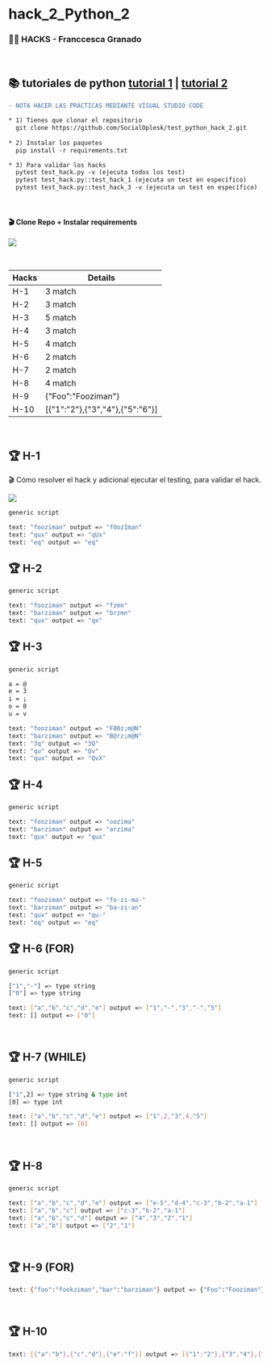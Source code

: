 # hack_2_Python_2
### 🏴‍☠️ HACKS - Franccesca Granado

<br/>

📚 tutoriales de python [tutorial 1](https://docs.python.org/es/3/tutorial/) | [tutorial 2](https://www.w3schools.com/python/)
---

```diff
- NOTA HACER LAS PRÁCTICAS MEDIANTE VISUAL STUDIO CODE  
```

```diff
* 1) Tienes que clonar el repositorio 
  git clone https://github.com/SocialOplesk/test_python_hack_2.git
  
* 2) Instalar los paquetes
  pip install -r requirements.txt

* 3) Para validar los hacks
  pytest test_hack.py -v (ejecuta todos los test)
  pytest test_hack.py::test_hack_1 (ejecuta un test en específico)
  pytest test_hack.py::test_hack_3 -v (ejecuta un test en específico)
```
<br/>

#### 🎬 Clone Repo + Instalar requirements
![](https://github.com/SocialOplesk/hack_python_2/blob/main/hack_python_2_install_gif.gif)


<br/>

|Hacks | Details | 
|----------|---------|
| H-1      | 3 match |
| H-2      | 3 match |
| H-3      | 5 match | 
| H-4      | 3 match |
| H-5      | 4 match |
| H-6      | 2 match |
| H-7      | 2 match | 
| H-8      | 4 match |
| H-9      | {"Foo":"Fooziman"} |
| H-10      | [{"1":"2"},{"3","4"},{"5":"6"}] | 
<br/> 

## 🏆 H-1
🎬 Cómo resolver el hack y adicional ejecutar el testing, para validar el hack.

![](https://github.com/SocialOplesk/hack_python_2/blob/main/hack_python_2_run_gif.gif)

```sh
generic script

text: "fooziman" output => "fOozIman" 
text: "qux" output => "qUx" 
text: "eq" output => "eq" 

```

## 🏆 H-2
```sh
generic script

text: "fooziman" output => "fzmn" 
text: "barziman" output => "brzmn" 
text: "qux" output => "qx"

```

## 🏆 H-3
```sh
generic script

a = @
e = 3
i = ¡
o = 0
u = v

text: "fooziman" output => "F00z¡m@N" 
text: "barziman" output => "B@rz¡m@N" 
text: "3q" output => "3Q" 
text: "qu" output => "Qv" 
text: "qux" output => "QvX" 
```

## 🏆 H-4
```sh
generic script

text: "fooziman" output => "oozima" 
text: "barziman" output => "arzima" 
text: "qux" output => "qux" 
```

## 🏆 H-5
```sh
generic script

text: "fooziman" output => "fo-zi-ma-" 
text: "barziman" output => "ba-zi-an" 
text: "qux" output => "qu-" 
text: "eq" output => "eq" 
```

## 🏆 H-6 (FOR)
```sh
generic script

["1","-"] => type string
["0"] => type string

text: ["a","b","c","d","e"] output => ["1","-","3","-","5"]
text: [] output => ["0"] 
```
<br/>

## 🏆 H-7 (WHILE)
```sh
generic script

["1",2] => type string & type int
[0] => type int

text: ["a","b","c","d","e"] output => ["1",2,"3",4,"5"]
text: [] output => [0] 
```
<br/>

## 🏆 H-8
```sh
generic script

text: ["a","b","c","d","e"] output => ["e-5","d-4","c-3","b-2","a-1"]
text: ["a","b","c"] output => ["c-3","b-2","a-1"]
text: ["a","b","c","d"] output => ["4","3","2","1"]
text: ["a","b"] output => ["2","1"]
```
<br/>

## 🏆 H-9 (FOR)
```sh
text: {"foo":"fookziman","bar":"barziman"} output => {"Foo":"Fooziman"}
```
<br/>

## 🏆 H-10
```sh
text: [{"a":"b"},{"c","d"},{"e":"f"}] output => [{"1":"2"},{"3","4"},{"5":"6"}]
```
<br/>


